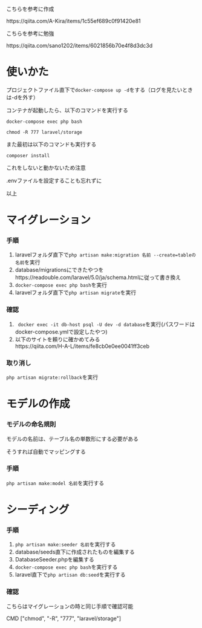 <p>こちらを参考に作成</p>
<a>https://qiita.com/A-Kira/items/1c55ef689c0f91420e81</a>
<p>こちらを参考に勉強</p>
<a>https://qiita.com/sano1202/items/6021856b70e4f8d3dc3d</a>
<h1>使いかた</h1>
<p>プロジェクトファイル直下で<code>docker-compose up -d</code>をする（ログを見たいときは-dを外す）</p>
<p>コンテナが起動したら、以下のコマンドを実行する</p>
<p><code>docker-compose exec php bash</code></p>
<p><code>chmod -R 777 laravel/storage</code></p>
<p>また最初は以下のコマンドも実行する</p>
<p><code>composer install</code></p>
<p>これをしないと動かないため注意</p>
<p>.envファイルを設定することも忘れずに</p>
<p>以上</p>

<h1>マイグレーション</h1>
<h3>手順</h3>
<ol>
    <li>laravelフォルダ直下で<code>php artisan make:migration 名前 --create=tableの名前</code>を実行</li>
    <li>database/migrationsにできたやつを<a>https://readouble.com/laravel/5.0/ja/schema.html</a>に従って書き換え</li>
    <li><code>docker-compose exec php bash</code>を実行</li>
    <li>laravelフォルダ直下で<code>php artisan migrate</code>を実行</li>
</ol>
<h3>確認</h3>
<ol>
    <li><code> docker exec -it db-host psql -U dev -d database</code>を実行(パスワードはdocker-compose.ymlで設定したやつ)</li>
    <li>以下のサイトを頼りに確かめてみる</li>
    <a>https://qiita.com/H-A-L/items/fe8cb0e0ee0041ff3ceb</a>
</ol>
<h3>取り消し</h3>
<code>php artisan migrate:rollback</code>を実行

<h1>モデルの作成</h1>
<h3>モデルの命名規則</h3>
<p>モデルの名前は、テーブル名の単数形にする必要がある</p>
<p>そうすれば自動でマッピングする</p>
<h3>手順</h3>
<p><code>php artisan make:model 名前</code>を実行する</p>

<h1>シーディング</h1>
<h3>手順</h3>
<ol>
    <li><code>php artisan make:seeder 名前</code>を実行する</li>
    <li>database/seeds直下に作成されたものを編集する</li>
    <li>DatabaseSeeder.phpを編集する</li>
    <li><code>docker-compose exec php bash</code>を実行する</li>
    <li>laravel直下で<code>php artisan db:seed</code>を実行する</li>
</ol>
<h3>確認</h3>
<p>こちらはマイグレーションの時と同じ手順で確認可能</p>



CMD ["chmod", "-R", "777", "laravel/storage"]